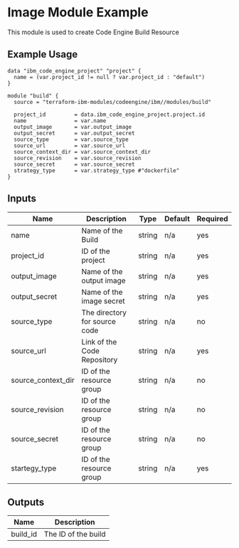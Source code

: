 # Image Module Example

This module is used to create Code Engine Build Resource

## Example Usage
```
data "ibm_code_engine_project" "project" {
  name = (var.project_id != null ? var.project_id : "default")
}

module "build" {
  source = "terraform-ibm-modules/codeengine/ibm//modules/build"

  project_id         = data.ibm_code_engine_project.project.id
  name               = var.name
  output_image       = var.output_image
  output_secret      = var.output_secret
  source_type        = var.source_type
  source_url         = var.source_url
  source_context_dir = var.source_context_dir
  source_revision    = var.source_revision
  source_secret      = var.source_secret
  strategy_type      = var.strategy_type #"dockerfile"
}
```

<!-- BEGINNING OF PRE-COMMIT-TERRAFORM DOCS HOOK -->

## Inputs

| Name                              | Description                                           | Type   | Default | Required |
|-----------------------------------|-------------------------------------------------------|--------|---------|----------|
| name                              | Name of the Build                                     | string | n/a     | yes      |
| project\_id                       | ID of the project                                     | string | n/a     | yes      |
| output\_image                     | Name of the output image                              | string | n/a     | yes      |
| output\_secret                    | Name of the image secret                              | string | n/a     | yes      |
| source\_type                      | The directory for source code                         | string | n/a     | no       |
| source\_url                       | Link of the Code Repository                           | string | n/a     | yes      |
| source\_context\_dir              | ID of the resource group                              | string | n/a     | no       |
| source\_revision                  | ID of the resource group                              | string | n/a     | no       |
| source\_secret                    | ID of the resource group                              | string | n/a     | no       |
| startegy\_type                    | ID of the resource group                              | string | n/a     | yes      |

## Outputs

| Name | Description |
|------|-------------|
| build\_id | The ID of the build |

<!-- END OF PRE-COMMIT-TERRAFORM DOCS HOOK -->